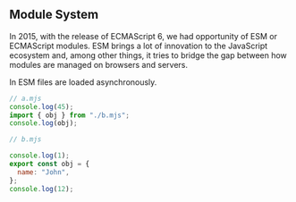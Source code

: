 ## Module System

In 2015, with the release of ECMAScript 6, we had opportunity of ESM or ECMAScript modules.
ESM brings a lot of innovation to the JavaScript ecosystem and, among other things, it tries to bridge the gap between how modules are managed on browsers and servers.

In ESM files are loaded asynchronously.

```js
// a.mjs
console.log(45);
import { obj } from "./b.mjs";
console.log(obj);

// b.mjs

console.log(1);
export const obj = {
  name: "John",
};
console.log(12);
```

